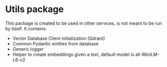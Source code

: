 # Utils package

This package is created to be used in other services, is not meant to be run by itself.
It contains:
- Vector Database Client initialization (Qdrant)
- Common Pydantic entities from database
- Generic logger
- Helper to create embeddings given a text, default model is all-MiniLM-L6-v2